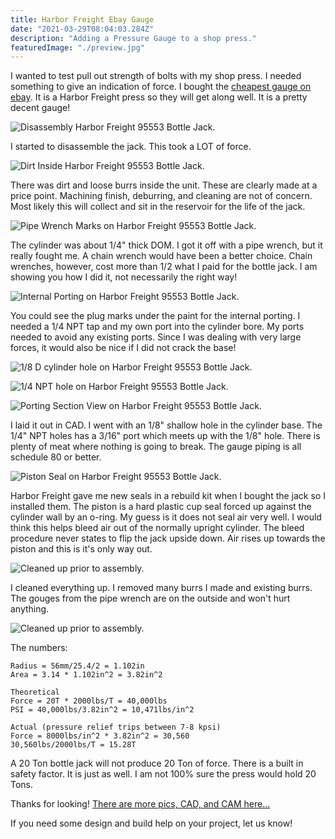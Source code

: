 ```yaml
---
title: Harbor Freight Ebay Gauge
date: "2021-03-29T08:04:03.284Z"
description: "Adding a Pressure Gauge to a shop press."
featuredImage: "./preview.jpg"
---
```


I wanted to test pull out strength of bolts with my shop press. I needed something to give an indication of force. I bought the <a href="https://www.ebay.com/itm/2-1-2-Pressure-Gauge-Stainless-Steel-Case-Liquid-Filled-Back-Mnt-10000-PSI/184555160592" target="_blank" rel="noopener noreferrer">cheapest gauge on ebay</a>. It is a Harbor Freight press so they will get along well. It is a pretty decent gauge!

<img class="blog-img" src="https://circuit-case-blog.s3-us-west-1.amazonaws.com/2021-03-29-Shop_Press_Gauge/1-taking_jack_apart.jpg" alt="Disassembly Harbor Freight 95553 Bottle Jack."><br/>

I started to disassemble the jack. This took a LOT of force.

<img class="blog-img" src="https://circuit-case-blog.s3-us-west-1.amazonaws.com/2021-03-29-Shop_Press_Gauge/2-dirt_inside.jpg" alt="Dirt Inside Harbor Freight 95553 Bottle Jack."><br/>

There was dirt and loose burrs inside the unit. These are clearly made at a price point. Machining finish, deburring, and cleaning are not of concern. Most likely this will collect and sit in the reservoir for the life of the jack.

<img class="blog-img" src="https://circuit-case-blog.s3-us-west-1.amazonaws.com/2021-03-29-Shop_Press_Gauge/3-pipe_wrench_marks.jpg" alt="Pipe Wrench Marks on Harbor Freight 95553 Bottle Jack."><br/>

The cylinder was about 1/4" thick DOM. I got it off with a pipe wrench, but it really fought me. A chain wrench would have been a better choice. Chain wrenches, however, cost more than 1/2 what I paid for the bottle jack. I am showing you how I did it, not necessarily the right way!

<img class="blog-img" src="https://circuit-case-blog.s3-us-west-1.amazonaws.com/2021-03-29-Shop_Press_Gauge/4-internal_porting.jpg" alt="Internal Porting on Harbor Freight 95553 Bottle Jack."><br/>

You could see the plug marks under the paint for the internal porting. I needed a 1/4 NPT tap and my own port into the cylinder bore. My ports needed to avoid any existing ports. Since I was dealing with very large forces, it would also be nice if I did not crack the base!

<img class="blog-img" src="https://circuit-case-blog.s3-us-west-1.amazonaws.com/2021-03-29-Shop_Press_Gauge/5-cylinder_hole.jpg" alt="1/8 D cylinder hole on Harbor Freight 95553 Bottle Jack."><br/>

<img class="blog-img" src="https://circuit-case-blog.s3-us-west-1.amazonaws.com/2021-03-29-Shop_Press_Gauge/6-npt_hole.jpg" alt="1/4 NPT hole on Harbor Freight 95553 Bottle Jack."><br/>

<img class="blog-img" src="https://circuit-case-blog.s3-us-west-1.amazonaws.com/2021-03-29-Shop_Press_Gauge/section.JPG" alt="Porting Section View on Harbor Freight 95553 Bottle Jack."><br/>

I laid it out in CAD. I went with an 1/8" shallow hole in the cylinder base. The 1/4" NPT holes has a 3/16" port which meets up with the 1/8" hole. There is plenty of meat where nothing is going to break. The gauge piping is all schedule 80 or better.

<img class="blog-img" src="https://circuit-case-blog.s3-us-west-1.amazonaws.com/2021-03-29-Shop_Press_Gauge/7-piston_seal.jpg" alt="Piston Seal on Harbor Freight 95553 Bottle Jack."><br/>

Harbor Freight gave me new seals in a rebuild kit when I bought the jack so I installed them. The piston is a hard plastic cup seal forced up against the cylinder wall by an o-ring. My guess is it does not seal air very well. I would think this helps bleed air out of the normally upright cylinder. The bleed procedure never states to flip the jack upside down. Air rises up towards the piston and this is it's only way out.

<img class="blog-img" src="https://circuit-case-blog.s3-us-west-1.amazonaws.com/2021-03-29-Shop_Press_Gauge/8-cleaned_up.jpg" alt="Cleaned up prior to assembly."><br/>

I cleaned everything up. I removed many burrs I made and existing burrs. The gouges from the pipe wrench are on the outside and won't hurt anything.

<img class="blog-img" src="https://circuit-case-blog.s3-us-west-1.amazonaws.com/2021-03-29-Shop_Press_Gauge/9-calcs.jpg" alt="Cleaned up prior to assembly."><br/>

The numbers:

    Radius = 56mm/25.4/2 = 1.102in
    Area = 3.14 * 1.102in^2 = 3.82in^2

    Theoretical
    Force = 20T * 2000lbs/T = 40,000lbs
    PSI = 40,000lbs/3.82in^2 = 10,471lbs/in^2

    Actual (pressure relief trips between 7-8 kpsi)
    Force = 8000lbs/in^2 * 3.82in^2 = 30,560
    30,560lbs/2000lbs/T = 15.28T

A 20 Ton bottle jack will not produce 20 Ton of force. There is a built in safety factor. It is just as well. I am not 100% sure the press would hold 20 Tons.

Thanks for looking! <a href="https://cad.onshape.com/documents/eb79c6db72c6a3027f37b65d/w/777410d1b37eb2d133869cc7/e/dc860df1d2a0c567fa235e57" target="_blank" rel="noopener noreferrer">There are more pics, CAD, and CAM here...</a>

If you need some design and build help on your project, let us know!
